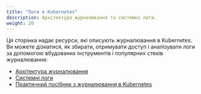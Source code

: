 ```yaml
---
title: "Логи в Kubernetes"
description: Архітектура журналювання та системні логи.
weight: 20
---
```


Ця сторінка надає ресурси, які описують журналювання в Kubernetes. Ви можете дізнатися, як збирати, отримувати доступ і аналізувати логи за допомогою вбудованих інструментів і популярних стеків журналювання:

* [Архітектура журналювання](/docs/concepts/cluster-administration/logging/)
* [Системні логи](/docs/concepts/cluster-administration/system-logs/)
* [Практичний посібник з журналювання в Kubernetes](https://www.cncf.io/blog/2020/10/05/a-practical-guide-to-kubernetes-logging)
